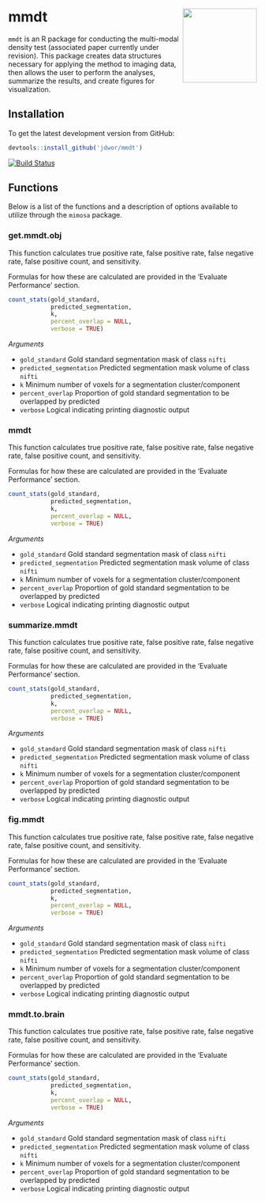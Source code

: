 
<!-- README.md is generated from README.Rmd. Please edit that file -->

# mmdt <img src="brain.gif" height="150px" width="150px" align="right" />

`mmdt` is an R package for conducting the multi-modal density test
(associated paper currently under revision). This package creates data
structures necessary for applying the method to imaging data, then
allows the user to perform the analyses, summarize the results, and
create figures for visualization.

## Installation

To get the latest development version from GitHub:

``` r
devtools::install_github('jdwor/mmdt')
```

[![Build
Status](https://travis-ci.com/jdwor/mmdt.svg?token=rLYL5VRxjrkzYHqLNKBX&branch=master)](https://travis-ci.com/jdwor/mmdt)

## Functions

Below is a list of the functions and a description of options available
to utilize through the `mimosa` package.

### get.mmdt.obj

This function calculates true positive rate, false positive rate, false
negative rate, false positive count, and sensitivity.

Formulas for how these are calculated are provided in the ‘Evaluate
Performance’ section.

``` r
count_stats(gold_standard, 
            predicted_segmentation, 
            k, 
            percent_overlap = NULL, 
            verbose = TRUE)
```

*Arguments*

  - `gold_standard` Gold standard segmentation mask of class `nifti`
  - `predicted_segmentation` Predicted segmentation mask volume of class
    `nifti`
  - `k` Minimum number of voxels for a segmentation cluster/component
  - `percent_overlap` Proportion of gold standard segmentation to be
    overlapped by predicted
  - `verbose` Logical indicating printing diagnostic output

### mmdt

This function calculates true positive rate, false positive rate, false
negative rate, false positive count, and sensitivity.

Formulas for how these are calculated are provided in the ‘Evaluate
Performance’ section.

``` r
count_stats(gold_standard, 
            predicted_segmentation, 
            k, 
            percent_overlap = NULL, 
            verbose = TRUE)
```

*Arguments*

  - `gold_standard` Gold standard segmentation mask of class `nifti`
  - `predicted_segmentation` Predicted segmentation mask volume of class
    `nifti`
  - `k` Minimum number of voxels for a segmentation cluster/component
  - `percent_overlap` Proportion of gold standard segmentation to be
    overlapped by predicted
  - `verbose` Logical indicating printing diagnostic output

### summarize.mmdt

This function calculates true positive rate, false positive rate, false
negative rate, false positive count, and sensitivity.

Formulas for how these are calculated are provided in the ‘Evaluate
Performance’ section.

``` r
count_stats(gold_standard, 
            predicted_segmentation, 
            k, 
            percent_overlap = NULL, 
            verbose = TRUE)
```

*Arguments*

  - `gold_standard` Gold standard segmentation mask of class `nifti`
  - `predicted_segmentation` Predicted segmentation mask volume of class
    `nifti`
  - `k` Minimum number of voxels for a segmentation cluster/component
  - `percent_overlap` Proportion of gold standard segmentation to be
    overlapped by predicted
  - `verbose` Logical indicating printing diagnostic output

### fig.mmdt

This function calculates true positive rate, false positive rate, false
negative rate, false positive count, and sensitivity.

Formulas for how these are calculated are provided in the ‘Evaluate
Performance’ section.

``` r
count_stats(gold_standard, 
            predicted_segmentation, 
            k, 
            percent_overlap = NULL, 
            verbose = TRUE)
```

*Arguments*

  - `gold_standard` Gold standard segmentation mask of class `nifti`
  - `predicted_segmentation` Predicted segmentation mask volume of class
    `nifti`
  - `k` Minimum number of voxels for a segmentation cluster/component
  - `percent_overlap` Proportion of gold standard segmentation to be
    overlapped by predicted
  - `verbose` Logical indicating printing diagnostic output

### mmdt.to.brain

This function calculates true positive rate, false positive rate, false
negative rate, false positive count, and sensitivity.

Formulas for how these are calculated are provided in the ‘Evaluate
Performance’ section.

``` r
count_stats(gold_standard, 
            predicted_segmentation, 
            k, 
            percent_overlap = NULL, 
            verbose = TRUE)
```

*Arguments*

  - `gold_standard` Gold standard segmentation mask of class `nifti`
  - `predicted_segmentation` Predicted segmentation mask volume of class
    `nifti`
  - `k` Minimum number of voxels for a segmentation cluster/component
  - `percent_overlap` Proportion of gold standard segmentation to be
    overlapped by predicted
  - `verbose` Logical indicating printing diagnostic output
